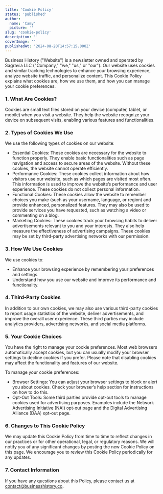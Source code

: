 ```yaml
---
title: 'Cookie Policy'
status: 'published'
author:
  name: 'Camy'
  picture: ''
slug: 'cookie-policy'
description: ''
coverImage: ''
publishedAt: '2024-08-20T14:57:15.000Z'
---
```


Business History ("Website") is a newsletter owned and operated by Sagravia LLC ("Company," "we," "us," or "our"). Our website uses cookies and similar tracking technologies to enhance your browsing experience, analyze website traffic, and personalize content. This Cookie Policy explains what cookies are, how we use them, and how you can manage your cookie preferences.

### **1. What Are Cookies?**

Cookies are small text files stored on your device (computer, tablet, or mobile) when you visit a website. They help the website recognize your device on subsequent visits, enabling various features and functionalities.

### **2. Types of Cookies We Use**

We use the following types of cookies on our website:

- Essential Cookies: These cookies are necessary for the website to function properly. They enable basic functionalities such as page navigation and access to secure areas of the website. Without these cookies, the website cannot operate efficiently.
- Performance Cookies: These cookies collect information about how visitors use our website, such as which pages are visited most often. This information is used to improve the website’s performance and user experience. These cookies do not collect personal information.
- Functional Cookies: These cookies allow the website to remember choices you make (such as your username, language, or region) and provide enhanced, personalized features. They may also be used to provide services you have requested, such as watching a video or commenting on a blog.
- Marketing Cookies: These cookies track your browsing habits to deliver advertisements relevant to you and your interests. They also help measure the effectiveness of advertising campaigns. These cookies may be set by third-party advertising networks with our permission.

### **3. How We Use Cookies**

We use cookies to:

- Enhance your browsing experience by remembering your preferences and settings.
- Understand how you use our website and improve its performance and functionality.

### **4. Third-Party Cookies**

In addition to our own cookies, we may also use various third-party cookies to report usage statistics of the website, deliver advertisements, and improve the overall user experience. These third parties may include analytics providers, advertising networks, and social media platforms.

### **5. Your Cookie Choices**

You have the right to manage your cookie preferences. Most web browsers automatically accept cookies, but you can usually modify your browser settings to decline cookies if you prefer. Please note that disabling cookies may affect the functionality and features of our website.

To manage your cookie preferences:

- Browser Settings: You can adjust your browser settings to block or alert you about cookies. Check your browser’s help section for instructions on how to do this.
- Opt-Out Tools: Some third parties provide opt-out tools to manage cookies used for advertising purposes. Examples include the Network Advertising Initiative (NAI) opt-out page and the Digital Advertising Alliance (DAA) opt-out page.

### **6. Changes to This Cookie Policy**

We may update this Cookie Policy from time to time to reflect changes in our practices or for other operational, legal, or regulatory reasons. We will notify you of any significant changes by posting the new Cookie Policy on this page. We encourage you to review this Cookie Policy periodically for any updates.

### **7. Contact Information**

If you have any questions about this Policy, please contact us at [contact@businesshistory.co](mailto:contact@businesshistory.co).